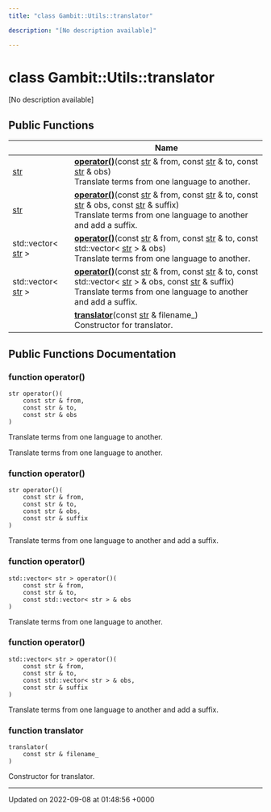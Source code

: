 ```yaml
---
title: "class Gambit::Utils::translator"

description: "[No description available]"

---
```


# class Gambit::Utils::translator



[No description available]

## Public Functions

|                | Name           |
| -------------- | -------------- |
| [str](/documentation/code/namespaces/namespacegambit/#typedef-gambit-str) | **[operator()](/documentation/code/classes/classgambit_1_1utils_1_1translator/#function-gambitutilstranslator-operator)**(const [str](/documentation/code/namespaces/namespacegambit/#typedef-gambit-str) & from, const [str](/documentation/code/namespaces/namespacegambit/#typedef-gambit-str) & to, const [str](/documentation/code/namespaces/namespacegambit/#typedef-gambit-str) & obs)<br>Translate terms from one language to another.  |
| [str](/documentation/code/namespaces/namespacegambit/#typedef-gambit-str) | **[operator()](/documentation/code/classes/classgambit_1_1utils_1_1translator/#function-gambitutilstranslator-operator)**(const [str](/documentation/code/namespaces/namespacegambit/#typedef-gambit-str) & from, const [str](/documentation/code/namespaces/namespacegambit/#typedef-gambit-str) & to, const [str](/documentation/code/namespaces/namespacegambit/#typedef-gambit-str) & obs, const [str](/documentation/code/namespaces/namespacegambit/#typedef-gambit-str) & suffix)<br>Translate terms from one language to another and add a suffix.  |
| std::vector< [str](/documentation/code/namespaces/namespacegambit/#typedef-gambit-str) > | **[operator()](/documentation/code/classes/classgambit_1_1utils_1_1translator/#function-gambitutilstranslator-operator)**(const [str](/documentation/code/namespaces/namespacegambit/#typedef-gambit-str) & from, const [str](/documentation/code/namespaces/namespacegambit/#typedef-gambit-str) & to, const std::vector< [str](/documentation/code/namespaces/namespacegambit/#typedef-gambit-str) > & obs)<br>Translate terms from one language to another.  |
| std::vector< [str](/documentation/code/namespaces/namespacegambit/#typedef-gambit-str) > | **[operator()](/documentation/code/classes/classgambit_1_1utils_1_1translator/#function-gambitutilstranslator-operator)**(const [str](/documentation/code/namespaces/namespacegambit/#typedef-gambit-str) & from, const [str](/documentation/code/namespaces/namespacegambit/#typedef-gambit-str) & to, const std::vector< [str](/documentation/code/namespaces/namespacegambit/#typedef-gambit-str) > & obs, const [str](/documentation/code/namespaces/namespacegambit/#typedef-gambit-str) & suffix)<br>Translate terms from one language to another and add a suffix.  |
| | **[translator](/documentation/code/classes/classgambit_1_1utils_1_1translator/#function-gambitutilstranslator-translator)**(const [str](/documentation/code/namespaces/namespacegambit/#typedef-gambit-str) & filename_)<br>Constructor for translator.  |

## Public Functions Documentation

### function operator()

```
str operator()(
    const str & from,
    const str & to,
    const str & obs
)
```

Translate terms from one language to another. 

Translate terms from one language to another. 


### function operator()

```
str operator()(
    const str & from,
    const str & to,
    const str & obs,
    const str & suffix
)
```

Translate terms from one language to another and add a suffix. 

### function operator()

```
std::vector< str > operator()(
    const str & from,
    const str & to,
    const std::vector< str > & obs
)
```

Translate terms from one language to another. 

### function operator()

```
std::vector< str > operator()(
    const str & from,
    const str & to,
    const std::vector< str > & obs,
    const str & suffix
)
```

Translate terms from one language to another and add a suffix. 

### function translator

```
translator(
    const str & filename_
)
```

Constructor for translator. 

-------------------------------

Updated on 2022-09-08 at 01:48:56 +0000